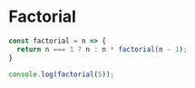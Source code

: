 # Factorial

```javascript
const factorial = n => {
  return n === 1 ? n : n * factorial(n - 1);
}

console.log(factorial(5));
```

